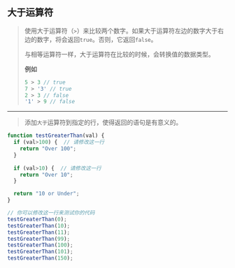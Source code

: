 ## 大于运算符

> 使用大于运算符（`>`）来比较两个数字。如果大于运算符左边的数字大于右边的数字，将会返回`true`。否则，它返回`false`。
>
> 与相等运算符一样，大于运算符在比较的时候，会转换值的数据类型。
>
> **例如**
>
> ```js
> 5 > 3 // true
> 7 > '3' // true
> 2 > 3 // false
> '1' > 9 // false
> ```

---

> 添加`大于`运算符到指定的行，使得返回的语句是有意义的。

```js
function testGreaterThan(val) {
  if (val>100) {  // 请修改这一行
    return "Over 100";
  }
  
  if (val>10) {  // 请修改这一行
    return "Over 10";
  }

  return "10 or Under";
}

// 你可以修改这一行来测试你的代码
testGreaterThan(0);
testGreaterThan(10);
testGreaterThan(11);
testGreaterThan(99);
testGreaterThan(100);
testGreaterThan(101);
testGreaterThan(150);
```

